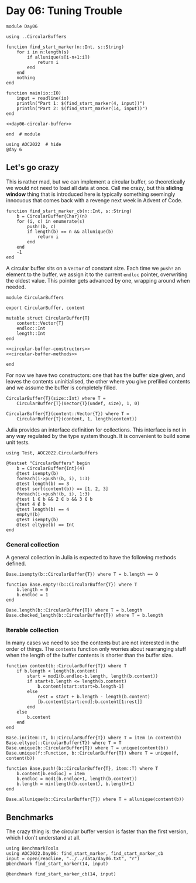 # Day 06: Tuning Trouble

``` {.julia file=src/day06.jl}
module Day06

using ..CircularBuffers

function find_start_marker(n::Int, s::String)
    for i in n:length(s)
        if allunique(s[i-n+1:i])
            return i
        end
    end
    nothing
end

function main(io::IO)
    input = readline(io)
    println("Part 1: $(find_start_marker(4, input))")
    println("Part 2: $(find_start_marker(14, input))")
end

<<day06-circular-buffer>>

end  # module
```

```@example
using AOC2022  # hide
@day 6
```

## Let's go crazy
This is rather mad, but we can implement a circular buffer, so theoretically we would not need to load all data at once. Call me crazy, but this **sliding window** thing that is introduced here is typically something seemingly innocuous that comes back with a revenge next week in Advent of Code.

``` {.julia #day06-circular-buffer}
function find_start_marker_cb(n::Int, s::String)
    b = CircularBuffer{Char}(n)
    for (i, c) in enumerate(s)
        push!(b, c)
        if length(b) == n && allunique(b)
            return i
        end
    end
    -1
end
```

A circular buffer sits on a `Vector` of constant size. Each time we `push!` an element to the buffer, we assign it to the current `endloc` pointer, overwriting the oldest value. This pointer gets advanced by one, wrapping around when needed.

``` {.julia file=src/CircularBuffers.jl}
module CircularBuffers

export CircularBuffer, content

mutable struct CircularBuffer{T}
    content::Vector{T}
    endloc::Int
    length::Int
end

<<circular-buffer-constructors>>
<<circular-buffer-methods>>

end
```

For now we have two constructors: one that has the buffer size given, and leaves the contents uninitialised, the other where you give prefilled contents and we assume the buffer is completely filled.

``` {.julia #circular-buffer-constructors}
CircularBuffer{T}(size::Int) where T =
    CircularBuffer{T}(Vector{T}(undef, size), 1, 0)

CircularBuffer{T}(content::Vector{T}) where T =
    CircularBuffer{T}(content, 1, length(content))
```

Julia provides an interface definition for collections. This interface is not in any way regulated by the type system though. It is convenient to build some unit tests.

``` {.julia file=test/runtests.jl}
using Test, AOC2022.CircularBuffers

@testset "CircularBuffers" begin
    b = CircularBuffer{Int}(4)
    @test isempty(b)
    foreach(i->push!(b, i), 1:3)
    @test length(b) == 3
    @test sort(content(b)) == [1, 2, 3]
    foreach(i->push!(b, i), 1:3)
    @test 1 ∈ b && 2 ∈ b && 3 ∈ b
    @test 4 ∉ b
    @test length(b) == 4
    empty!(b)
    @test isempty(b)
    @test eltype(b) == Int
end
```

### General collection
A general collection in Julia is expected to have the following methods defined.

``` {.julia #circular-buffer-methods}
Base.isempty(b::CircularBuffer{T}) where T = b.length == 0

function Base.empty!(b::CircularBuffer{T}) where T
    b.length = 0
    b.endloc = 1
end

Base.length(b::CircularBuffer{T}) where T = b.length
Base.checked_length(b::CircularBuffer{T}) where T = b.length
```

### Iterable collection
In many cases we need to see the contents but are not interested in the order of things. The `contents` function only worries about rearranging stuff when the length of the buffer contents is shorter than the buffer size.

``` {.julia #circular-buffer-methods}
function content(b::CircularBuffer{T}) where T
    if b.length < length(b.content)
        start = mod1(b.endloc-b.length, length(b.content))
        if start+b.length <= length(b.content)
            b.content[start:start+b.length-1]
        else
            rest = start + b.length - length(b.content)
            [b.content[start:end];b.content[1:rest]]
        end
    else
        b.content
    end
end
```

``` {.julia #circular-buffer-methods}
Base.in(item::T, b::CircularBuffer{T}) where T = item in content(b)
Base.eltype(::CircularBuffer{T}) where T = T
Base.unique(b::CircularBuffer{T}) where T = unique(content(b))
Base.unique(f::Function, b::CircularBuffer{T}) where T = unique(f, content(b))

function Base.push!(b::CircularBuffer{T}, item::T) where T
    b.content[b.endloc] = item
    b.endloc = mod1(b.endloc+1, length(b.content))
    b.length = min(length(b.content), b.length+1)
end

Base.allunique(b::CircularBuffer{T}) where T = allunique(content(b))
```


## Benchmarks
The crazy thing is: the circular buffer version is faster than the first version, which I don't understand at all.

```@example 1
using BenchmarkTools
using AOC2022.Day06: find_start_marker, find_start_marker_cb
input = open(readline, "../../data/day06.txt", "r")
@benchmark find_start_marker(14, input)
```

```@example 1
@benchmark find_start_marker_cb(14, input)
```
